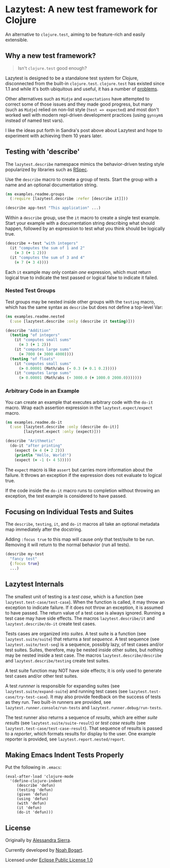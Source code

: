 # Lazytest: A new test framework for Clojure

An alternative to `clojure.test`, aiming to be feature-rich and easily extensible.

## Why a new test framework?

> Isn't `clojure.test` good enough?

Lazytest is designed to be a standalone test system for Clojure, disconnected from the
built-in `clojure.test`. `clojure.test` has existed since 1.1 and while it's both
ubiquitous and useful, it has a number of
[problems](https://stuartsierra.com/2010/07/05/lazytest-status-report).

Other alternatives such as `Midje` and `expectations` have attempted to correct some of
those issues and they made good progress, but many (such as `Midje`) relied on non-list
style (`test => expected`) and most don't worked well with modern repl-driven
development practices (using `gynsym`s instead of named test vars).

I like the ideas put forth in Sandra's post above about Lazytest and hope to experiment
with achieving them 10 years later.

## Testing with 'describe'

The `lazytest.describe` namespace mimics the behavior-driven testing
style popularized by libraries such as [RSpec](http://rspec.info).

Use the `describe` macro to create a group of tests. Start the group
with a name and an optional documentation string.

```clojure
(ns examples.readme.groups
  (:require [lazytest.describe :refer [describe it]]))

(describe app-test "This application" ...)
```

Within a `describe` group, use the `it` macro to create a single test
example. Start your example with a documentation string describing
what should happen, followed by an expression to test what you think
should be logically true.

```clojure
(describe +-test "with integers"
  (it "computes the sum of 1 and 2"
    (= 3 (+ 1 2)))
  (it "computes the sum of 3 and 4"
    (= 7 (+ 3 4))))
```

Each `it` example may only contain *one* expression, which must return
logical true to indicate the test passed or logical false to indicate
it failed.

### Nested Test Groups

Test groups may be nested inside other groups with the `testing`
macro, which has the same syntax as `describe` but does not define a
top-level Var:

```clojure
(ns examples.readme.nested
  (:use [lazytest.describe :only (describe it testing)]))

(describe "Addition"
  (testing "of integers"
    (it "computes small sums"
      (= 3 (+ 1 2)))
    (it "computes large sums"
      (= 7000 (+ 3000 4000))))
  (testing "of floats"
    (it "computes small sums"
      (> 0.00001 (Math/abs (- 0.3 (+ 0.1 0.2)))))
    (it "computes large sums"
      (> 0.00001 (Math/abs (- 3000.0 (+ 1000.0 2000.0)))))))
```

### Arbitrary Code in an Example

You can create an example that executes arbitrary code with the
`do-it` macro. Wrap each assertion expression in the
`lazytest.expect/expect` macro.

```clojure
(ns examples.readme.do-it
  (:use [lazytest.describe :only (describe do-it)]
        [lazytest.expect :only (expect)]))

(describe "Arithmetic"
  (do-it "after printing"
    (expect (= 4 (+ 2 2)))
    (println "Hello, World!")
    (expect (= -1 (- 4 5)))))
```

The `expect` macro is like `assert` but carries more information about
the failure. It throws an exception if the expression does not
evaluate to logical true.

If the code inside the `do-it` macro runs to completion without
throwing an exception, the test example is considered to have passed.

## Focusing on Individual Tests and Suites

The `describe`, `testing`, `it`, and `do-it` macros all take an
optional metadata map immediately after the docstring.

Adding `:focus true` to this map will cause *only* that test/suite to
be run. Removing it will return to the normal behavior (run all
tests).

```clojure
(describe my-test
  "fancy test"
  {:focus true}
  ...)
```

## Lazytest Internals

The smallest unit of testing is a *test case*, which is a function
(see `lazytest.test-case/test-case`). When the function is called, it
may throw an exception to indicate failure. If it does not throw an
exception, it is assumed to have passed. The return value of a test
case is always ignored. Running a test case may have side effects.
The macros `lazytest.describe/it` and `lazytest.describe/do-it` create
test cases.

Tests cases are organized into *suites*. A test suite is a function
(see `lazytest.suite/suite`) that returns a *test sequence*. A test
sequence (see `lazytest.suite/test-seq`) is a sequence, possibly lazy,
of test cases and/or test suites. Suites, therefore, may be nested
inside other suites, but nothing may be nested inside a test case.
The macros `lazytest.describe/describe` and
`lazytest.describe/testing` create test suites.

A test suite function may NOT have side effects; it is only used to
generate test cases and/or other test suites.

A test *runnner* is responsible for expanding suites (see
`lazytest.suite/expand-suite`) and running test cases (see
`lazytest.test-case/try-test-case`). It may also provide feedback on
the success of tests as they run. Two built-in runners are provided,
see `lazytest.runner.console/run-tests` and
`lazytest.runner.debug/run-tests`.

The test runner also returns a sequence of *results*, which are either
*suite results* (see `lazytest.suite/suite-result`) or *test case
results* (see `lazytest.test-case/test-case-result`). That sequence
of results is passed to a *reporter*, which formats results for
display to the user. One example reporter is provided, see
`lazytest.report.nested/report`.

## Making Emacs Indent Tests Properly

Put the following in `.emacs`:

```elisp
(eval-after-load 'clojure-mode
  '(define-clojure-indent
     (describe 'defun)
     (testing 'defun)
     (given 'defun)
     (using 'defun)
     (with 'defun)
     (it 'defun)
     (do-it 'defun)))
```

## License

Originally by [Alessandra Sierra](https://www.lambdasierra.com).

Currently developed by [Noah Bogart](https://github.com/NoahTheDuke).

Licensed under [Eclipse Public License 1.0](https://www.eclipse.org/org/documents/epl-v10.html)
